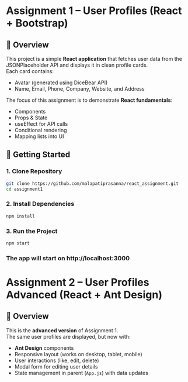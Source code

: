 # Assignment 1 – User Profiles (React + Bootstrap)

## 📖 Overview
This project is a simple **React application** that fetches user data from the JSONPlaceholder API and displays it in clean profile cards.  
Each card contains:
- Avatar (generated using DiceBear API)
- Name, Email, Phone, Company, Website, and Address

The focus of this assignment is to demonstrate **React fundamentals**:
- Components
- Props & State
- useEffect for API calls
- Conditional rendering
- Mapping lists into UI

## 🚀 Getting Started

### 1. Clone Repository
```bash
git clone https://github.com/malapatiprasanna/react_assignment.git
cd assignment1
```
### 2. Install Dependencies
```bash
npm install
```

### 3. Run the Project
```bash
npm start
```
### The app will start on http://localhost:3000



# Assignment 2 – User Profiles Advanced (React + Ant Design)

## 📖 Overview
This is the **advanced version** of Assignment 1.  
The same user profiles are displayed, but now with:
- **Ant Design** components
- Responsive layout (works on desktop, tablet, mobile)
- User interactions (like, edit, delete)
- Modal form for editing user details
- State management in parent (`App.js`) with data updates

